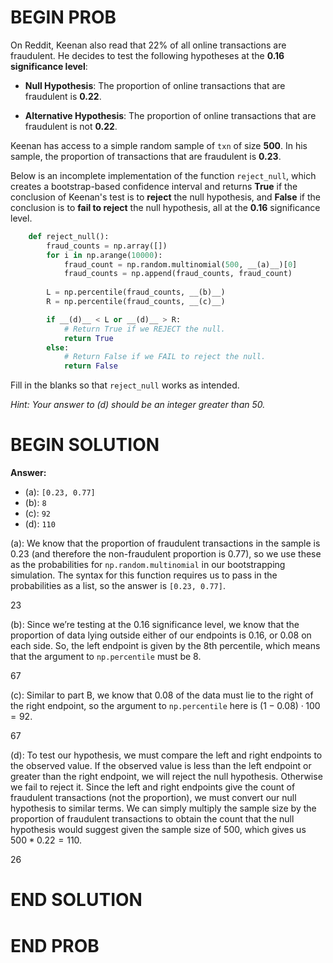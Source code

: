 # BEGIN PROB

On Reddit, Keenan also read that 22% of all online transactions are
fraudulent. He decides to test the following hypotheses at the **0.16
significance level**:

-   **Null Hypothesis**: The proportion of online transactions that are
    fraudulent is **0.22**.

-   **Alternative Hypothesis**: The proportion of online transactions
    that are fraudulent is not **0.22**.

Keenan has access to a simple random sample of `txn` of size **500**. In
his sample, the proportion of transactions that are fraudulent is
**0.23**.

Below is an incomplete implementation of the function `reject_null`,
which creates a bootstrap-based confidence interval and returns **True**
if the conclusion of Keenan's test is to **reject** the null hypothesis,
and **False** if the conclusion is to **fail to reject** the null
hypothesis, all at the **0.16** significance level.
```py
    def reject_null():
        fraud_counts = np.array([])
        for i in np.arange(10000):
            fraud_count = np.random.multinomial(500, __(a)__)[0] 
            fraud_counts = np.append(fraud_counts, fraud_count)
            
        L = np.percentile(fraud_counts, __(b)__)
        R = np.percentile(fraud_counts, __(c)__)

        if __(d)__ < L or __(d)__ > R:
            # Return True if we REJECT the null.
            return True
        else:
            # Return False if we FAIL to reject the null.
            return False
```

Fill in the blanks so that `reject_null` works as intended.

*Hint: Your answer to (d) should be an integer greater than 50.*

# BEGIN SOLUTION
**Answer:** 

- (a): `[0.23, 0.77]`
- (b): `8`
- (c): `92`
- (d): `110`

(a): We know that the proportion of fraudulent transactions in the sample is 0.23 (and therefore the non-fraudulent proportion is 0.77), so we use these as the probabilities for `np.random.multinomial` in our bootstrapping simulation. The syntax for this function requires us to pass in the probabilities as a list, so the answer is `[0.23, 0.77]`.

<average>23</average>

(b): Since we’re testing at the 0.16 significance level, we know that the proportion of data lying outside either of our endpoints is 0.16, or 0.08 on each side. So, the left endpoint is given by the 8th percentile, which means that the argument to `np.percentile` must be 8.

<average>67</average>


(c): Similar to part B, we know that 0.08 of the data must lie to the right of the right endpoint, so the argument to `np.percentile` here is $(1 - 0.08) \cdot 100 = 92$.

<average>67</average>

(d): To test our hypothesis, we must compare the left and right endpoints to the observed value. If the observed value is less than the left endpoint or greater than the right endpoint, we will reject the null hypothesis. Otherwise we fail to reject it. Since the left and right endpoints give the count of fraudulent transactions (not the proportion), we must convert our null hypothesis to similar terms. We can simply multiply the sample size by the proportion of fraudulent transactions to obtain the count that the null hypothesis would suggest given the sample size of 500, which gives us $500 * 0.22 = 110$.

<average>26</average>


# END SOLUTION

# END PROB